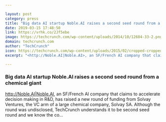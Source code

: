 ```yaml
---

layout: post
category: press
title: "Big data AI startup Noble.AI raises a second seed round from a chemical giant"
date: 2019-03-15 17:48:50
link: https://vrhk.co/2Jf5ebe
image: https://techcrunch.com/wp-content/uploads/2014/10/12684-33-2.png?w=529
domain: techcrunch.com
author: "TechCrunch"
icon: https://techcrunch.com/wp-content/uploads/2015/02/cropped-cropped-favicon-gradient.png?w=180
excerpt: "<http://Noble.AI|Noble.AI>, an SF/French AI company that claims to accelerate decision making in R&amp;D, has raised a new round of funding from Solvay Ventures, the VC arm of a large chemical company, Solvay SA. Although the round was undisclosed, TechCrunch understands it to be second seed round and we know the co…"

---
```


### Big data AI startup Noble.AI raises a second seed round from a chemical giant

<http://Noble.AI|Noble.AI>, an SF/French AI company that claims to accelerate decision making in R&amp;D, has raised a new round of funding from Solvay Ventures, the VC arm of a large chemical company, Solvay SA. Although the round was undisclosed, TechCrunch understands it to be second seed round and we know the co…